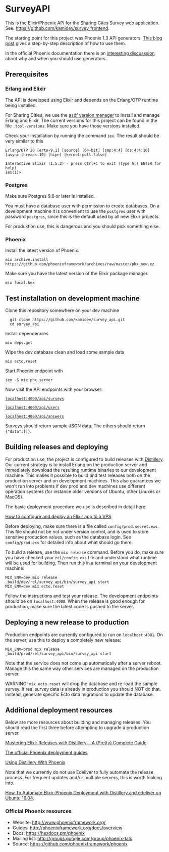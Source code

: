 # SurveyAPI

This is the Elixir/Phoenix API for the Sharing Cites Survey web application. See: https://github.com/kamidev/survey_frontend. 

The starting point for this project was Phoenix 1.3 API generators. [This blog post](https://becoming-functional.com/building-a-rest-api-with-phoenix-1-3-part-1-9f8754aeaa87) gives a step-by-step description of how to use them. 

In the official Phoenix documentation there is an [interesting discusssion](https://hexdocs.pm/phoenix/contexts.html) about why and when you should use generators.

## Prerequisites

### Erlang and Elixir

The API is developed using Elixir and depends on the Erlang/OTP runtime being installed. 

For Sharing Cities, we use the [asdf version manager](https://github.com/asdf-vm/asdf) to install and manage Erlang and Elixir. The current versions for this project can be found in the file `.tool-versions`. Make sure you have those versions installed.

Check your installation by running the command `iex`. The result should be very similar to this
```shell
Erlang/OTP 20 [erts-9.1] [source] [64-bit] [smp:4:4] [ds:4:4:10] [async-threads:10] [hipe] [kernel-poll:false]

Interactive Elixir (1.5.2) - press Ctrl+C to exit (type h() ENTER for help)
iex(1)>
```

### Postgres

Make sure Postgres 9.6 or later is installed. 

You must have a database user with permission to create databases. On a development machine it is convenient to use the `postgres` user with password `postgres`, since this is the default used by all new Elixir projects.

For produktion use, this is dangerous and you should pick something else.

### Phoenix

Install the latest version of Phoenix.

```shell
mix archive.install https://github.com/phoenixframework/archives/raw/master/phx_new.ez
```
Make sure you have the latest version of the Elixir package manager.

```shell
mix local.hex
```

## Test installation on development machine

Clone this repository somewhere on your dev machine
```shell
  git clone https://github.com/kamidev/survey_api.git
  cd survey_api
  ```
  Install dependencies
  ```shell
  mix deps.get
  ```
  Wipe the dev database clean and load some sample data
  ```shell
  mix ecto.reset
  ```
 Start Phoenix endpoint with
 ```shell
 iex -S mix phx.server
```

Now visit the API endpoints with your browser:

[`localhost:4000/api/surveys`](http://localhost:4000/api/surveys)

[`localhost:4000/api/users`](http://localhost:4000/api/users)

[`localhost:4000/api/answers`](http://localhost:4000/api/answers)

Surveys should return sample JSON data. The others should return `{"data":[]}`.

## Building releases and deploying

For production use, the project is configured to build releases with [Distillery](https://github.com/bitwalker/distillery). Our current strategy is to install Erlang on the production server and immediately download the resulting runtime binaries to our development machine. This makes it possible to build and test releases both on the production server and on development machines. This also guarantees we won't run into problems if dev prod and dev machines use different operation systems (for instance older versions of Ubuntu, other Linuxes or MacOS). 

The basic deployment procedure we use is described in detail here: 

[How to configure and deploy an Elixir app to a VPS](https://www.amberbit.com/blog/2017/7/17/deploy-elixir-app-to-a-vps/).

Before deploying, make sure there is a file called `config/prod.secret.exs`. This file should not be not under version control, and is used to store sensitive production values, such as the database login. See `config/prod.exs` for detailed info about what should go there. 

To build a release, use the `mix release` command. Before you do, make sure you have checked your `rel/config.exs` file and understand what runtime will be used for building. Then run this in a terminal on your development machine:

```shell
MIX_ENV=dev mix release
_build/dev/rel/survey_api/bin/survey_api start
MIX_ENV=dev mix ecto.reset
```
Follow the instructions and test your release. The development endpoints should be on `localhost:4000`. When the release is good enough for production, make sure the latest code is pushed to the server.

## Deploying a new release to production

Production endpoints are currently configured to run on `localhost:4001`. On the server, use this to deploy a completely new release:

```shell
MIX_ENV=prod mix release
_build/prod/rel/survey_api/bin/survey_api start
```
Note that the service does not come up automatically after a server reboot. Manage this the same way other services are managed on the production server.

WARNING! `mix ecto.reset` will drop the database and re-load the sample survey. If real survey data is already in production you should NOT do that. Instead, generate specific Ecto data migrations to update the database.

## Additional deployment resources 

Below are more resources about building and managing releases. You should read the first three before attempting to upgrade a production server.

[Mastering Elixir Releases with Distillery — A (Pretty) Complete Guide](https://hackernoon.com/mastering-elixir-releases-with-distillery-a-pretty-complete-guide-497546f298bc)

[The official Phoenix deployment guides](http://www.phoenixframework.org/docs/deployment)

[Using Distillery With Phoenix](https://hexdocs.pm/distillery/use-with-phoenix.html)

Note that we currently do not use Edeliver to fully automate the release process. For frequent updates and/or multiple servers, this is worth looking into.

[How To Automate Elixir-Phoenix Deployment with Distillery and edeliver on Ubuntu 16.04](https://www.digitalocean.com/community/tutorials/how-to-automate-elixir-phoenix-deployment-with-distillery-and-edeliver-on-ubuntu-16-04).


### Official Phoenix resources

  * Website: http://www.phoenixframework.org/
  * Guides: http://phoenixframework.org/docs/overview
  * Docs: https://hexdocs.pm/phoenix
  * Mailing list: http://groups.google.com/group/phoenix-talk
  * Source: https://github.com/phoenixframework/phoenix
